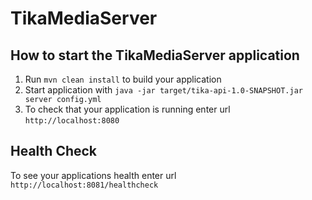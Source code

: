 # TikaMediaServer

How to start the TikaMediaServer application
---

1. Run `mvn clean install` to build your application
1. Start application with `java -jar target/tika-api-1.0-SNAPSHOT.jar server config.yml`
1. To check that your application is running enter url `http://localhost:8080`

Health Check
---

To see your applications health enter url `http://localhost:8081/healthcheck`
